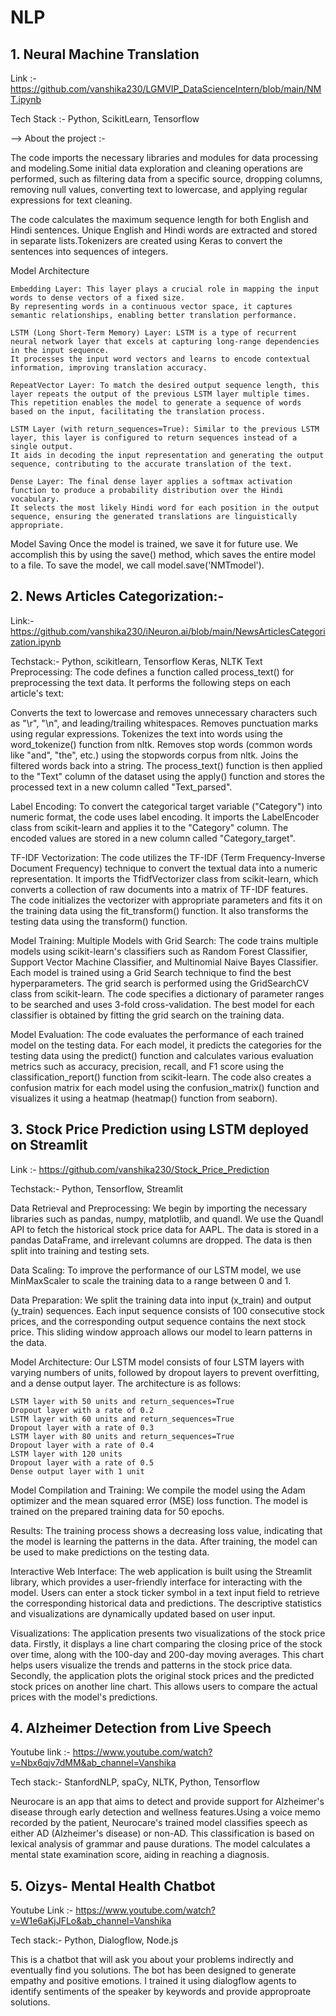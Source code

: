 # NLP

## 1. Neural Machine Translation 
Link :- https://github.com/vanshika230/LGMVIP_DataScienceIntern/blob/main/NMT.ipynb

Tech Stack :- Python, ScikitLearn, Tensorflow

--> About the project :- 

The code imports the necessary libraries and modules for data processing and modeling.Some initial data exploration and cleaning operations are performed, such as filtering data from a specific source, dropping columns, removing null values, converting text to lowercase, and applying regular expressions for text cleaning.

The code calculates the maximum sequence length for both English and Hindi sentences. Unique English and Hindi words are extracted and stored in separate lists.Tokenizers are created using Keras to convert the sentences into sequences of integers.

Model Architecture
  
    Embedding Layer: This layer plays a crucial role in mapping the input words to dense vectors of a fixed size. 
    By representing words in a continuous vector space, it captures semantic relationships, enabling better translation performance.

    LSTM (Long Short-Term Memory) Layer: LSTM is a type of recurrent neural network layer that excels at capturing long-range dependencies in the input sequence.     
    It processes the input word vectors and learns to encode contextual information, improving translation accuracy.

    RepeatVector Layer: To match the desired output sequence length, this layer repeats the output of the previous LSTM layer multiple times. 
    This repetition enables the model to generate a sequence of words based on the input, facilitating the translation process.
    
    LSTM Layer (with return_sequences=True): Similar to the previous LSTM layer, this layer is configured to return sequences instead of a single output. 
    It aids in decoding the input representation and generating the output sequence, contributing to the accurate translation of the text.

    Dense Layer: The final dense layer applies a softmax activation function to produce a probability distribution over the Hindi vocabulary. 
    It selects the most likely Hindi word for each position in the output sequence, ensuring the generated translations are linguistically appropriate.

Model Saving
Once the model is trained, we save it for future use. We accomplish this by using the save() method, which saves the entire model to a file. To save the model, we call model.save('NMTmodel'). 


## 2. News Articles Categorization:- 
Link:- https://github.com/vanshika230/iNeuron.ai/blob/main/NewsArticlesCategorization.ipynb

Techstack:- Python, scikitlearn, Tensorflow Keras, NLTK
Text Preprocessing: The code defines a function called process_text() for preprocessing the text data. It performs the following steps on each article's text:

Converts the text to lowercase and removes unnecessary characters such as "\r", "\n", and leading/trailing whitespaces.
Removes punctuation marks using regular expressions.
Tokenizes the text into words using the word_tokenize() function from nltk.
Removes stop words (common words like "and", "the", etc.) using the stopwords corpus from nltk.
Joins the filtered words back into a string.
The process_text() function is then applied to the "Text" column of the dataset using the apply() function and stores the processed text in a new column called "Text_parsed".

Label Encoding: To convert the categorical target variable ("Category") into numeric format, the code uses label encoding. It imports the LabelEncoder class from scikit-learn and applies it to the "Category" column. The encoded values are stored in a new column called "Category_target".

TF-IDF Vectorization: The code utilizes the TF-IDF (Term Frequency-Inverse Document Frequency) technique to convert the textual data into a numeric representation. It imports the TfidfVectorizer class from scikit-learn, which converts a collection of raw documents into a matrix of TF-IDF features. The code initializes the vectorizer with appropriate parameters and fits it on the training data using the fit_transform() function. It also transforms the testing data using the transform() function.

Model Training: Multiple Models with Grid Search: The code trains multiple models using scikit-learn's classifiers such as Random Forest Classifier, Support Vector Machine Classifier, and Multinomial Naive Bayes Classifier. Each model is trained using a Grid Search technique to find the best hyperparameters. The grid search is performed using the GridSearchCV class from scikit-learn. The code specifies a dictionary of parameter ranges to be searched and uses 3-fold cross-validation. The best model for each classifier is obtained by fitting the grid search on the training data.

Model Evaluation: The code evaluates the performance of each trained model on the testing data. For each model, it predicts the categories for the testing data using the predict() function and calculates various evaluation metrics such as accuracy, precision, recall, and F1 score using the classification_report() function from scikit-learn. The code also creates a confusion matrix for each model using the confusion_matrix() function and visualizes it using a heatmap (heatmap() function from seaborn).

## 3. Stock Price Prediction using LSTM deployed on Streamlit

Link :- https://github.com/vanshika230/Stock_Price_Prediction

Techstack:- Python, Tensorflow, Streamlit

Data Retrieval and Preprocessing:
We begin by importing the necessary libraries such as pandas, numpy, matplotlib, and quandl. We use the Quandl API to fetch the historical stock price data for AAPL. The data is stored in a pandas DataFrame, and irrelevant columns are dropped. The data is then split into training and testing sets.

Data Scaling:
To improve the performance of our LSTM model, we use MinMaxScaler to scale the training data to a range between 0 and 1.

Data Preparation:
We split the training data into input (x_train) and output (y_train) sequences. Each input sequence consists of 100 consecutive stock prices, and the corresponding output sequence contains the next stock price. This sliding window approach allows our model to learn patterns in the data.

Model Architecture:
Our LSTM model consists of four LSTM layers with varying numbers of units, followed by dropout layers to prevent overfitting, and a dense output layer. The architecture is as follows:

    LSTM layer with 50 units and return_sequences=True
    Dropout layer with a rate of 0.2
    LSTM layer with 60 units and return_sequences=True
    Dropout layer with a rate of 0.3
    LSTM layer with 80 units and return_sequences=True
    Dropout layer with a rate of 0.4
    LSTM layer with 120 units
    Dropout layer with a rate of 0.5
    Dense output layer with 1 unit
Model Compilation and Training:
We compile the model using the Adam optimizer and the mean squared error (MSE) loss function. The model is trained on the prepared training data for 50 epochs.

Results:
The training process shows a decreasing loss value, indicating that the model is learning the patterns in the data. After training, the model can be used to make predictions on the testing data.

Interactive Web Interface:
The web application is built using the Streamlit library, which provides a user-friendly interface for interacting with the model. Users can enter a stock ticker symbol in a text input field to retrieve the corresponding historical data and predictions. The descriptive statistics and visualizations are dynamically updated based on user input.

Visualizations:
The application presents two visualizations of the stock price data. Firstly, it displays a line chart comparing the closing price of the stock over time, along with the 100-day and 200-day moving averages. This chart helps users visualize the trends and patterns in the stock price data. Secondly, the application plots the original stock prices and the predicted stock prices on another line chart. This allows users to compare the actual prices with the model's predictions.

## 4. Alzheimer Detection from Live Speech 
Youtube link :- https://www.youtube.com/watch?v=Nbx6qjv7dMM&ab_channel=Vanshika

Tech stack:- StanfordNLP, spaCy, NLTK, Python, Tensorflow 

Neurocare is an app that aims to detect and provide support for Alzheimer's disease through early detection and wellness features.Using a voice memo recorded by the patient, Neurocare's trained model classifies speech as either AD (Alzheimer's disease) or non-AD. This classification is based on lexical analysis of grammar and pause durations. The model calculates a mental state examination score, aiding in reaching a diagnosis.

## 5. Oizys- Mental Health Chatbot

Youtube Link :- https://www.youtube.com/watch?v=W1e6aKjJFLo&ab_channel=Vanshika

Tech stack:- Python, Dialogflow, Node.js

This is a chatbot that will ask you about your problems indirectly and eventually find you solutions. The bot has been designed to generate empathy and positive emotions. I trained it using dialogflow agents to identify sentiments of the speaker by keywords and provide approproate solutions. 



